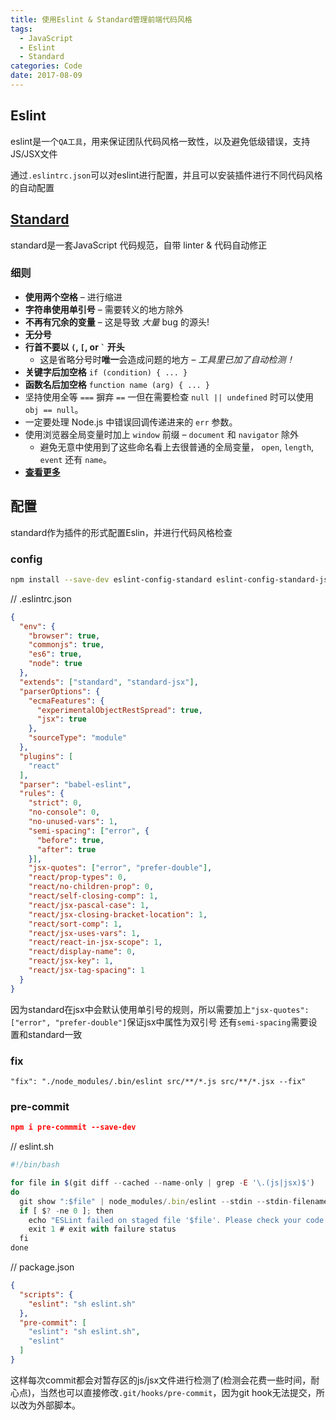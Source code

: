 ```yaml
---
title: 使用Eslint & Standard管理前端代码风格
tags:
  - JavaScript
  - Eslint
  - Standard
categories: Code
date: 2017-08-09
---
```


## Eslint

eslint是一个`QA工具`，用来保证团队代码风格一致性，以及避免低级错误，支持JS/JSX文件

通过`.eslintrc.json`可以对eslint进行配置，并且可以安装插件进行不同代码风格的自动配置

## [Standard](https://github.com/standard/standard)

standard是一套JavaScript 代码规范，自带 linter & 代码自动修正

<!-- more -->

### 细则

- **使用两个空格** – 进行缩进
- **字符串使用单引号** – 需要转义的地方除外
- **不再有冗余的变量** – 这是导致 *大量* bug 的源头!
- **无分号**
- **行首不要以 `(`, `[`, or `` ` `` 开头**
  - 这是省略分号时**唯一**会造成问题的地方 – *工具里已加了自动检测！*
- **关键字后加空格** `if (condition) { ... }`
- **函数名后加空格** `function name (arg) { ... }`
- 坚持使用全等 `===` 摒弃 `==` 一但在需要检查 `null || undefined` 时可以使用 `obj == null`。
- 一定要处理 Node.js 中错误回调传递进来的 `err` 参数。
- 使用浏览器全局变量时加上 `window` 前缀 – `document` 和 `navigator` 除外
  - 避免无意中使用到了这些命名看上去很普通的全局变量， `open`, `length`,
    `event` 还有 `name`。
- **[查看更多](https://github.com/standard/standard)**

## 配置

standard作为插件的形式配置Eslin，并进行代码风格检查

###  config

```bash
npm install --save-dev eslint-config-standard eslint-config-standard-jsx eslint-plugin-standard eslint-plugin-promise eslint-plugin-import eslint-plugin-node eslint-plugin-react
```

// .eslintrc.json

```json
{
  "env": {
    "browser": true,
    "commonjs": true,
    "es6": true,
    "node": true
  },
  "extends": ["standard", "standard-jsx"],
  "parserOptions": {
    "ecmaFeatures": {
      "experimentalObjectRestSpread": true,
      "jsx": true
    },
    "sourceType": "module"
  },
  "plugins": [
    "react"
  ],
  "parser": "babel-eslint",
  "rules": {
    "strict": 0,
    "no-console": 0,
    "no-unused-vars": 1,
    "semi-spacing": ["error", {
      "before": true,
      "after": true
    }],
    "jsx-quotes": ["error", "prefer-double"],
    "react/prop-types": 0,
    "react/no-children-prop": 0,
    "react/self-closing-comp": 1,
    "react/jsx-pascal-case": 1,
    "react/jsx-closing-bracket-location": 1,
    "react/sort-comp": 1,
    "react/jsx-uses-vars": 1,
    "react/react-in-jsx-scope": 1,
    "react/display-name": 0,
    "react/jsx-key": 1,
    "react/jsx-tag-spacing": 1
  }
}
```

<div class="tip">

因为standard在jsx中会默认使用单引号的规则，所以需要加上`"jsx-quotes": ["error", "prefer-double"]`保证jsx中属性为双引号
还有`semi-spacing`需要设置和standard一致

</div>

### fix

`"fix": "./node_modules/.bin/eslint src/**/*.js src/**/*.jsx --fix"`

### pre-commit

```json
npm i pre-commmit --save-dev
```

// eslint.sh
```js
#!/bin/bash

for file in $(git diff --cached --name-only | grep -E '\.(js|jsx)$')
do
  git show ":$file" | node_modules/.bin/eslint --stdin --stdin-filename "$file" # we only want to lint the staged changes, not any un-staged changes
  if [ $? -ne 0 ]; then
    echo "ESLint failed on staged file '$file'. Please check your code and try again. You can run ESLint manually via npm run eslint."
    exit 1 # exit with failure status
  fi
done
```

// package.json
```json
{
  "scripts": {
    "eslint": "sh eslint.sh"
  },
  "pre-commit": [
    "eslint": "sh eslint.sh",
    "eslint"
  ]
}
```

<div class="tip">

这样每次commit都会对暂存区的js/jsx文件进行检测了(检测会花费一些时间，耐心点)，当然也可以直接修改`.git/hooks/pre-commit`，因为git hook无法提交，所以改为外部脚本。

</div>